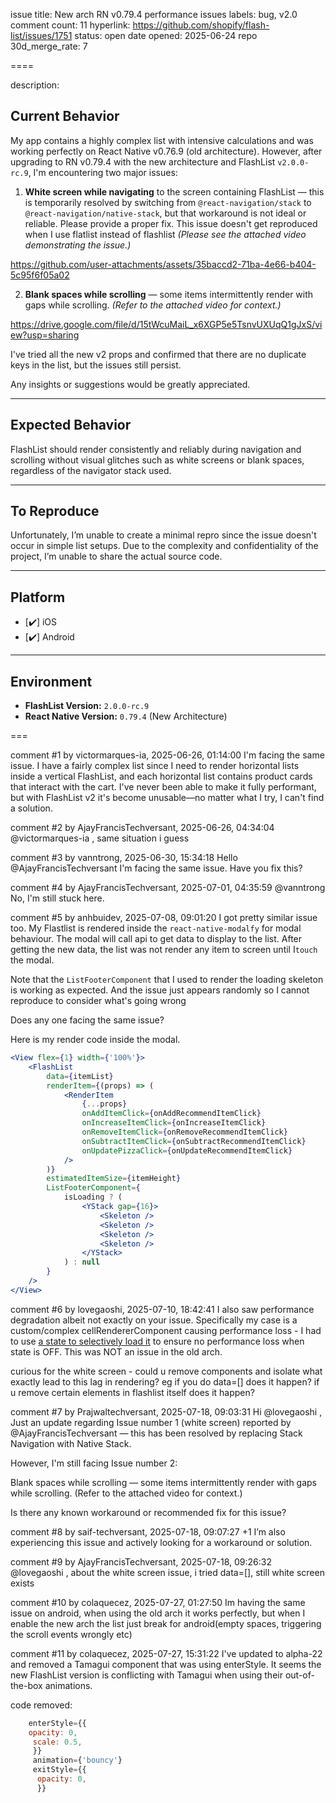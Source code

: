 issue title: New arch RN v0.79.4 performance issues
labels: bug, v2.0
comment count: 11
hyperlink: https://github.com/shopify/flash-list/issues/1751
status: open
date opened: 2025-06-24
repo 30d_merge_rate: 7

====

description:
## Current Behavior

My app contains a highly complex list with intensive calculations and was working perfectly on React Native v0.76.9 (old architecture). However, after upgrading to RN v0.79.4 with the new architecture and FlashList `v2.0.0-rc.9`, I'm encountering two major issues:

1. **White screen while navigating** to the screen containing FlashList — this is temporarily resolved by switching from `@react-navigation/stack` to `@react-navigation/native-stack`, but that workaround is not ideal or reliable. Please provide a proper fix. This issue doesn't get reproduced when I use flatlist instead of flashlist *(Please see the attached video demonstrating the issue.)*

https://github.com/user-attachments/assets/35baccd2-71ba-4e66-b404-5c95f6f05a02

2. **Blank spaces while scrolling** — some items intermittently render with gaps while scrolling. *(Refer to the attached video for context.)*

https://drive.google.com/file/d/15tWcuMaiL_x6XGP5e5TsnvUXUqQ1gJxS/view?usp=sharing

I've tried all the new v2 props and confirmed that there are no duplicate keys in the list, but the issues still persist.

Any insights or suggestions would be greatly appreciated.

---

## Expected Behavior

FlashList should render consistently and reliably during navigation and scrolling without visual glitches such as white screens or blank spaces, regardless of the navigator stack used.

---

## To Reproduce

Unfortunately, I’m unable to create a minimal repro since the issue doesn't occur in simple list setups. Due to the complexity and confidentiality of the project, I’m unable to share the actual source code.

---

## Platform

- [✔️] iOS  
- [✔️] Android  

---

## Environment

- **FlashList Version:** `2.0.0-rc.9`  
- **React Native Version:** `0.79.4` (New Architecture)


===

comment #1 by victormarques-ia, 2025-06-26, 01:14:00
I'm facing the same issue. I have a fairly complex list since I need to render horizontal lists inside a vertical FlashList, and each horizontal list contains product cards that interact with the cart. I've never been able to make it fully performant, but with FlashList v2 it's become unusable—no matter what I try, I can't find a solution.

comment #2 by AjayFrancisTechversant, 2025-06-26, 04:34:04
@victormarques-ia , same situation i guess

comment #3 by vanntrong, 2025-06-30, 15:34:18
Hello @AjayFrancisTechversant I'm facing the same issue. Have you fix this?

comment #4 by AjayFrancisTechversant, 2025-07-01, 04:35:59
@vanntrong 
No, I'm still stuck here.

comment #5 by anhbuidev, 2025-07-08, 09:01:20
I got pretty similar issue too. My Flastlist is rendered inside the `react-native-modalfy` for modal behaviour. The modal will call api to get data to display to the list. After getting the new data, the list was not render any item to screen until I`touch` the modal. 

Note that the `ListFooterComponent` that I used to render the loading skeleton is working as expected. And the issue just appears randomly so I cannot reproduce to consider what's going wrong

Does any one facing the same issue?

Here is my render code inside the modal.

```jsx
<View flex={1} width={'100%'}>
	<FlashList
		data={itemList}
		renderItem={(props) => (
			<RenderItem
				{...props}
				onAddItemClick={onAddRecommendItemClick}
				onIncreaseItemClick={onIncreaseItemClick}
				onRemoveItemClick={onRemoveRecommendItemClick}
				onSubtractItemClick={onSubtractRecommendItemClick}
				onUpdatePizzaClick={onUpdateRecommendItemClick}
			/>
		)}
		estimatedItemSize={itemHeight}
		ListFooterComponent={
			isLoading ? (
				<YStack gap={16}>
					<Skeleton />
					<Skeleton />
					<Skeleton />
					<Skeleton />
				</YStack>
			) : null
		}
	/>
</View>
```

comment #6 by lovegaoshi, 2025-07-10, 18:42:41
I also saw performance degradation albeit not exactly on your issue. Specifically my case is a custom/complex  cellRendererComponent causing performance loss - I had to use [a state to selectively load it](https://github.com/lovegaoshi/react-native-flashdrag-list/commit/3850e1ee2929c0e24c82dc625deee6625389dc7f) to ensure no performance loss when state is OFF. This was NOT an issue in the old arch. 

curious for the white screen - could u remove components and isolate what exactly lead to this lag in rendering? eg if you do data=[] does it happen? if u remove certain elements in flashlist itself does it happen?

comment #7 by Prajwaltechversant, 2025-07-18, 09:03:31
Hi @lovegaoshi ,
Just an update regarding Issue number 1 (white screen) reported by @AjayFrancisTechversant — this has been resolved by replacing Stack Navigation with Native Stack.

However, I'm still facing Issue number 2:

Blank spaces while scrolling — some items intermittently render with gaps while scrolling. (Refer to the attached video for context.)

Is there any known workaround or recommended fix for this issue?

comment #8 by saif-techversant, 2025-07-18, 09:07:27
+1 
I’m also experiencing this issue and actively looking for a workaround or solution.

comment #9 by AjayFrancisTechversant, 2025-07-18, 09:26:32
@lovegaoshi , about the white screen issue, i tried data=[], still white screen exists


comment #10 by colaquecez, 2025-07-27, 01:27:50
Im having the same issue on android, when using the old arch it works perfectly, but when I enable the new arch the list just break for android(empty spaces, triggering the scroll events wrongly etc)

comment #11 by colaquecez, 2025-07-27, 15:31:22
I've updated to alpha-22 and removed a Tamagui component that was using enterStyle. It seems the new FlashList version is conflicting with Tamagui when using their out-of-the-box animations.

code removed:
```js
    enterStyle={{
    opacity: 0,
     scale: 0.5,
     }}
     animation={'bouncy'}
     exitStyle={{
      opacity: 0,
      }}
```
